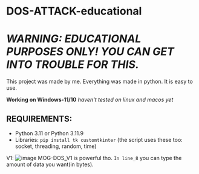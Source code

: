 # DOS-ATTACK-educational

# _WARNING: EDUCATIONAL PURPOSES ONLY! YOU CAN GET INTO TROUBLE FOR THIS._

This project was made by me. Everything was made in python. It is easy to use.

**Working on Windows-11/10** _haven't tested on linux and macos yet_

## REQUIREMENTS:
- Python 3.11 or Python 3.11.9
- Libraries: ``pip install tk customtkinter`` (the script uses these too: socket, threading, random, time)



V1: ![image](https://github.com/user-attachments/assets/c97cba96-0175-49bb-99d9-003b8818a502)
MOG-DOS_V1 is powerful tho. ``In line_8`` you can type the amount of data you want(in bytes).
